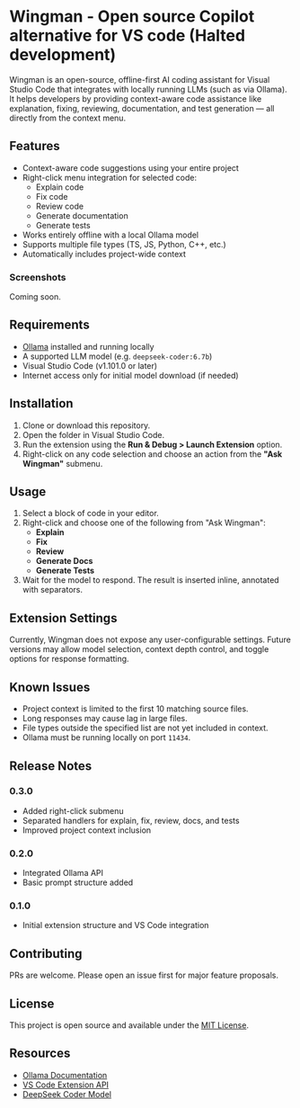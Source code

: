 # Wingman - Open source Copilot alternative for VS code (Halted development)

Wingman is an open-source, offline-first AI coding assistant for Visual Studio Code that integrates with locally running LLMs (such as via Ollama). It helps developers by providing context-aware code assistance like explanation, fixing, reviewing, documentation, and test generation — all directly from the context menu.

## Features

- Context-aware code suggestions using your entire project
- Right-click menu integration for selected code:
  - Explain code
  - Fix code
  - Review code
  - Generate documentation
  - Generate tests
- Works entirely offline with a local Ollama model
- Supports multiple file types (TS, JS, Python, C++, etc.)
- Automatically includes project-wide context

### Screenshots

Coming soon.

## Requirements

- [Ollama](https://ollama.com) installed and running locally
- A supported LLM model (e.g. `deepseek-coder:6.7b`)
- Visual Studio Code (v1.101.0 or later)
- Internet access only for initial model download (if needed)

## Installation

1. Clone or download this repository.
2. Open the folder in Visual Studio Code.
3. Run the extension using the **Run & Debug > Launch Extension** option.
4. Right-click on any code selection and choose an action from the **"Ask Wingman"** submenu.

## Usage

1. Select a block of code in your editor.
2. Right-click and choose one of the following from "Ask Wingman":
   - **Explain**
   - **Fix**
   - **Review**
   - **Generate Docs**
   - **Generate Tests**
3. Wait for the model to respond. The result is inserted inline, annotated with separators.

## Extension Settings

Currently, Wingman does not expose any user-configurable settings. Future versions may allow model selection, context depth control, and toggle options for response formatting.

## Known Issues

- Project context is limited to the first 10 matching source files.
- Long responses may cause lag in large files.
- File types outside the specified list are not yet included in context.
- Ollama must be running locally on port `11434`.

## Release Notes

### 0.3.0

- Added right-click submenu
- Separated handlers for explain, fix, review, docs, and tests
- Improved project context inclusion

### 0.2.0

- Integrated Ollama API
- Basic prompt structure added

### 0.1.0

- Initial extension structure and VS Code integration

## Contributing

PRs are welcome. Please open an issue first for major feature proposals.

## License

This project is open source and available under the [MIT License](LICENSE).

## Resources

- [Ollama Documentation](https://ollama.com/library)
- [VS Code Extension API](https://code.visualstudio.com/api)
- [DeepSeek Coder Model](https://huggingface.co/deepseek-ai/deepseek-coder)

